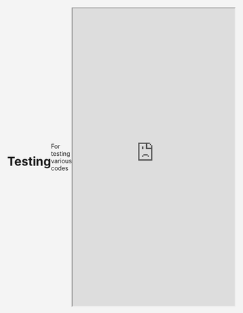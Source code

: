 # Testing
For testing various codes




<iframe src="https://drive.google.com/file/d/1Un7T-9URKDndNbyzNh-zyIO6WxZw-YYT/preview" width="1430" height="694" allow="autoplay" allowfullscreen>Inventory Rules</iframe>

<div class="container">
  <div class="ratio ratio-16x9">
    <iframe src="https://drive.google.com/file/d/1Un7T-9URKDndNbyzNh-zyIO6WxZw-YYT/preview" title="learnAboutJobs" frameborder="0" allow="accelerometer; autoplay; clipboard-write; 
      encrypted-media; gyroscope; picture-in-picture" allowfullscreen></iframe>
  </div>
</div>


<!DOCTYPE html>
<html lang="en">
<head>
  <meta charset="UTF-8">
  <meta name="viewport" content="width=device-width, initial-scale=1.0">
  <title>Responsive Embedded Video</title>
  <style>
    /* Ensure the page takes the full height */
    body, html {
      margin: 0;
      padding: 0;
      height: 100%;
      display: flex;
      justify-content: center;
      align-items: center;
      background-color: #f4f4f4;
    }

    .container {
      width: 100%;
      display: flex;
      justify-content: center;
      align-items: center;
      padding: 20px;
    }

    /* Aspect ratio for the embedded content */
    .ratio {
      position: relative;
      width: 100%;
      max-width: 1200px; /* Optional: max width for larger screens */
      height: 0;
      padding-top: 56.25%; /* 16:9 aspect ratio (9 / 16 = 0.5625 or 56.25%) */
      background-color: #000; /* Add background color to match the iframe's default background */
      overflow: hidden;
    }

    .ratio iframe {
      position: absolute;
      top: 0;
      left: 0;
      width: 100%;
      height: 100%;
      border: none;
    }

    /* Optional: make sure iframe content is responsive */
    iframe {
      aspect-ratio: 16 / 9;
      width: 75%;
      max-width: 100%;
      max-height: 75vh; /* Ensure iframe height takes up to 75% of the viewport */
    }

  </style>
</head>
<body>
  <div class="container">
    <div class="ratio">
      <iframe src="https://drive.google.com/file/d/1Un7T-9URKDndNbyzNh-zyIO6WxZw-YYT/preview" title="Educational Video on Jobs" allow="accelerometer; autoplay; clipboard-write; encrypted-media; gyroscope; picture-in-picture" allowfullscreen></iframe>
    </div>
  </div>
</body>
</html>
